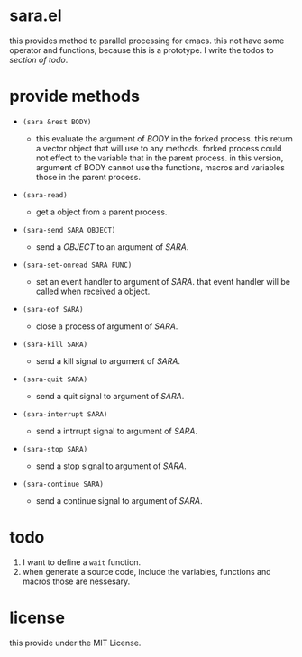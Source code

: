 
# sara.el

this provides method to parallel processing for emacs.
this not have some operator and functions, because this is a prototype.
I write the todos to *section of todo*.

# provide methods

* `(sara &rest BODY)`
    * this evaluate the argument of *BODY* in the forked process.
    this return a vector object that will use to any methods.
    forked process could not effect to the variable that in the parent process.
    in this version, argument of BODY cannot use the functions, macros and variables those in the parent process.

* `(sara-read)`
    * get a object from a parent process.

* `(sara-send SARA OBJECT)`
    * send a *OBJECT* to an argument of *SARA*.

* `(sara-set-onread SARA FUNC)`
    * set an event handler to argument of *SARA*.
    that event handler will be called when received a object.

* `(sara-eof SARA)`
    * close a process of argument of *SARA*.

* `(sara-kill SARA)`
    * send a kill signal to argument of *SARA*.
    
* `(sara-quit SARA)`
    * send a quit signal to argument of *SARA*.

* `(sara-interrupt SARA)`
    * send a intrrupt signal to argument of *SARA*.

* `(sara-stop SARA)`
    * send a stop signal to argument of *SARA*.

* `(sara-continue SARA)`
    * send a continue signal to argument of *SARA*.

# todo

1. I want to define a `wait` function.
2. when generate a source code, include the variables, functions and macros those are nessesary.

# license

this provide under the MIT License.